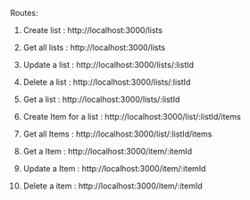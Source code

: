 Routes:

1. Create list : http://localhost:3000/lists

2. Get all lists : http://localhost:3000/lists

3. Update a list : http://localhost:3000/lists/:listId

4. Delete a list : http://localhost:3000/lists/:listId

5. Get a list : http://localhost:3000/lists/:listId

6. Create Item for a list : http://localhost:3000/list/:listId/items

7. Get all Items : http://localhost:3000/list/:listId/items

8. Get a Item : http://localhost:3000/item/:itemId

9. Update a Item : http://localhost:3000/item/:itemId

10. Delete a item : http://localhost:3000/item/:itemId
